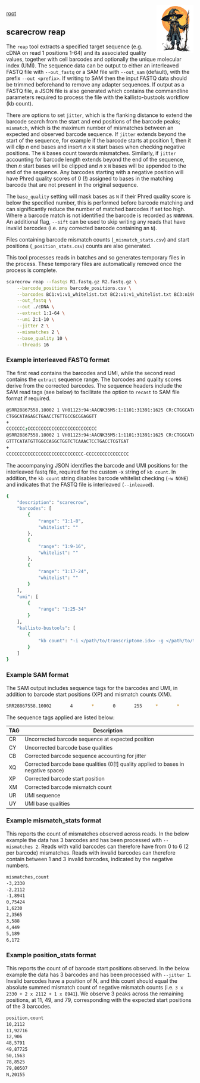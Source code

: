 <img style="float:right;width:100px;" src="../img/scarecrow.png" alt="scarecrow"/>

[root](../README.md)

## scarecrow reap
The `reap` tool extracts a specified target sequence (e.g. cDNA on read 1 positions 1-64) and its associated quality values, together with cell barcodes and optionally the unique molecular index (UMI). The sequence data can be output to either an interleaved FASTQ file with `--out_fastq` or a SAM file with `--out_sam` (default), with the prefix `--out <prefix>`. If writing to SAM then the input FASTQ data should be trimmed beforehand to remove any adapter sequences. If output as a FASTQ file, a JSON file is also generated which contains the commandline parameters required to process the file with the kallisto-bustools workflow (kb count).

There are options to set `jitter`, which is the flanking distance to extend the barcode search from the start and end positions of the barcode peaks; `mismatch`, which is the maximum number of mismatches between an expected and observed barcode sequence. If `jitter` extends beyond the start of the sequence, for example if the barcode starts at position 1, then it will clip *n* end bases and insert *n* x `N` start bases when checking negative positions. The `N` bases count towards mismatches. Similarly, if `jitter` accounting for barcode length extends beyond the end of the sequence, then *n* start bases will be clipped and *n* x `N` bases will be appended to the end of the sequence. Any barcodes starting with a negative position will have Phred quality scores of 0 (!) assigned to bases in the matching barcode that are not present in the original sequence.

The `base_quality` setting will mask bases as `N` if their Phred quality score is below the specified number, this is performed before barcode matching and can significantly reduce the number of matched barcodes if set too high. Where a barcode match is not identified the barcode is recorded as `NNNNNNN`. An additional flag, `--sift` can be used to skip writing any reads that have invalid barcodes (i.e. any corrected barcode containing an `N`).

Files containing barcode mismatch counts (`_mismatch_stats.csv`) and start positions (`_position_stats.csv`) counts are also generated.

This tool processes reads in batches and so generates temporary files in the process. These temporary files are automatically removed once the process is complete.

```bash
scarecrow reap --fastqs R1.fastq.gz R2.fastq.gz \
    --barcode_positions barcode_positions.csv \
    --barcodes BC1:v1:v1_whitelist.txt BC2:v1:v1_whitelist.txt BC3:n198:n198_whitelist.txt \
    --out_fastq \
    --out ./cDNA \
    --extract 1:1-64 \
    --umi 2:1-10 \
    --jitter 2 \
    --mismatches 2 \
    --base_quality 10 \
    --threads 16
```

### Example interleaved FASTQ format

The first read contains the barcodes and UMI, while the second read contains the `extract` sequence range. The barcodes and quality scores derive from the corrected barcodes. The sequence headers include the SAM read tags (see below) to facilitate the option to `recast` to SAM file format if required.

```bash
@SRR28867558.10002 1 VH01123:94:AACNK35M5:1:1101:31391:1625 CR:CTGGCATA_GAGCTGAA_CCTGTTGC:CY:CCCCCCC;_CCCCCCCC_CCCCCCCC:CB:CTGGCATA_GAGCTGAA_CCTGTTGC:XQ:CCCCCCC;_CCCCCCCC_CCCCCCCC:XP:11_49_79:XM:0_0_0:UR:CGCGGAGGTT:UY:CCCCCCCCCC/1
CTGGCATAGAGCTGAACCTGTTGCCGCGGAGGTT
+
CCCCCCC;CCCCCCCCCCCCCCCCCCCCCCCCCC
@SRR28867558.10002 1 VH01123:94:AACNK35M5:1:1101:31391:1625 CR:CTGGCATA_GAGCTGAA_CCTGTTGC:CY:CCCCCCC;_CCCCCCCC_CCCCCCCC:CB:CTGGCATA_GAGCTGAA_CCTGTTGC:XQ:CCCCCCC;_CCCCCCCC_CCCCCCCC:XP:11_49_79:XM:0_0_0:UR:CGCGGAGGTT:UY:CCCCCCCCCC/2
GTTTCATATGTTGGCCAGGCTGGTCTCAAACTCCTGACCTCGTGAT
+
CCCCCCCCCCCCCCCCCCCCCCCCCCCCC-CCCCCCCCCCCCCCCC
```

The accompanying JSON identifies the barcode and UMI positions for the interleaved fastq file, required for the custom -x string of `kb count`. In addition, the `kb count` string disables barcode whitelist checking (`-w NONE`) and indicates that the FASTQ file is interleaved (`--inleaved`).

```bash
{
    "description": "scarecrow",
    "barcodes": [
        {
            "range": "1:1-8",
            "whitelist": ""
        },
        {
            "range": "1:9-16",
            "whitelist": ""
        },
        {
            "range": "1:17-24",
            "whitelist": ""
        }
    ],
    "umi": [
        {
            "range": "1:25-34"
        }
    ],
    "kallisto-bustools": [
        {
            "kb count": "-i </path/to/transcriptome.idx> -g </path/to/transcripts_to_genes> -x 0,0,8,0,8,16,0,16,24:0,24,34:1,0,0 -w NONE --h5ad --inleaved -o <outdir> ./WTv2/cDNA.fastq"
        }
    ]
}
```

### Example SAM format

The SAM output includes sequence tags for the barcodes and UMI, in addition to barcode start positions (XP) and mismatch counts (XM).

```bash
SRR28867558.10002       4       *       0       255     *       *       0       0       GTTTCATATGTTGGCCAGGCTGGTCTCAAACTCCTGACCTCGTGAT  CCCCCCCCCCCCCCCCCCCCCCCCCCCCC-CCCCCCCCCCCCCCCC    CR:Z:CTGGCATA,GAGCTGAA,CCTGTTGC CY:Z:CCCCCCC;,CCCCCCCC,CCCCCCCC CB:Z:CTGGCATA,GAGCTGAA,CCTGTTGC XQ:Z:CCCCCCC;,CCCCCCCC,CCCCCCCC   XP:Z:11,49,79   XM:Z:0,0,0      UR:Z:CGCGGAGGTT UY:Z:CCCCCCCCCC
```

The sequence tags applied are listed below:

| TAG | Description |
| --- | ----------- |
| CR  | Uncorrected barcode sequence at expected position |
| CY  | Uncorrected barcode base qualities |
| CB  | Corrected barcode sequence accounting for jitter |
| XQ  | Corrected barcode base qualities (0[!] quality applied to bases in negative space) |
| XP  | Corrected barcode start position |
| XM  | Corrected barcode mismatch count |
| UR  | UMI sequence |
| UY  | UMI base qualities |

### Example mismatch_stats format

This reports the count of mismatches observed across reads. In the below example the data has 3 barcodes and has been processed with `--mismatches 2`. Reads with valid barcodes can therefore have from 0 to 6 (2 per barcode) mismatches. Reads with invalid barcodes can therefore contain between 1 and 3 invalid barcodes, indicated by the negative numbers.

```bash
mismatches,count
-3,2330
-2,2112
-1,8941
0,75424
1,6230
2,3565
3,588
4,449
5,189
6,172
```

### Example position_stats format

This reports the count of of barcode start positions observed. In the below example the data has 3 barcodes and has been processed with `--jitter 1`. Invalid barcodes have a position of N, and this count should equal the absolute summed mismatch count of negative mismatch counts (i.e. `3 x 2330 + 2 x 2112 + 1 x 8941`). We observe 3 peaks across the remaining positions, at 11, 49, and 79, corresponding with the expected start positions of the 3 barcodes.

```bash
position,count
10,2112
11,92716
12,906
48,5791
49,87725
50,1563
78,8525
79,80507
N,20155
```
